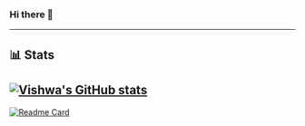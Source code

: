 ### Hi there 👋

<!--
**theevildoof/theevildoof** is a ✨ _special_ ✨ repository because its `README.md` (this file) appears on your GitHub profile.

Here are some ideas to get you started:

- 🔭 I’m currently working on ...
- 🌱 I’m currently learning ...
- 👯 I’m looking to collaborate on ...
- 🤔 I’m looking for help with ...
- 💬 Ask me about ...
- 📫 How to reach me: ...
- 😄 Pronouns: ...
- ⚡ Fun fact: ...
-->
<!-- markdownlint-disable MD033 MD042-->
---

## **📊 Stats**

## [![Vishwa's GitHub stats](https://github-readme-stats.vercel.app/api?username=theevildoof&count_private=true&show_icons=true&theme=tokyonight)](https://github.com/theevildoof/github-readme-stats)

[![Readme Card](https://github-readme-stats.vercel.app/api/pin/?username=theevildoof&repo=TinyML_OV7670&show_icons=true&theme=tokyonight)](https://github.com/theevildoof/TinyML_OV7670)

